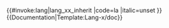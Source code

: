 <includeonly>{{#invoke:lang|lang_xx_inherit
|code=la
|italic=unset
}}</includeonly><noinclude>
{{Documentation|Template:Lang-x/doc}}
</noinclude>